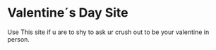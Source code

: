 # Valentine´s Day Site

Use This site if u are to shy to ask ur crush out to be your valentine in person.
